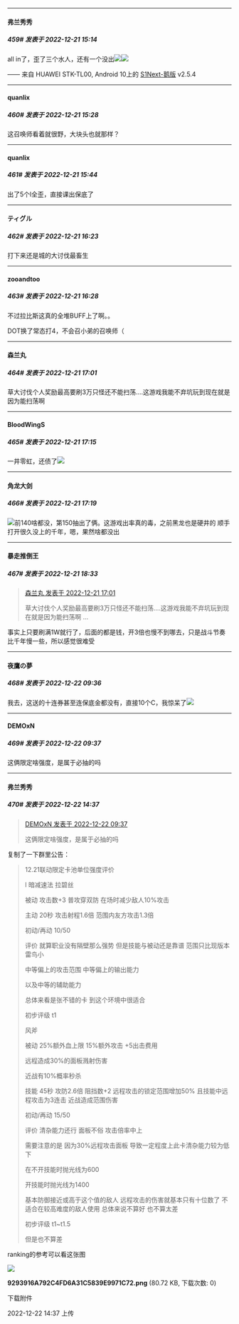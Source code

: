 

*****

####  弗兰秀秀  
##### 459#       发表于 2022-12-21 15:14

all in了，歪了三个水人，还有一个没出<img src="https://static.saraba1st.com/image/smiley/face2017/001.png" referrerpolicy="no-referrer"><img src="https://p.sda1.dev/8/f5913e9380ae53fc36a8f3d48f041025/CMP_20221221151444141.jpg" referrerpolicy="no-referrer">

—— 来自 HUAWEI STK-TL00, Android 10上的 [S1Next-鹅版](https://github.com/ykrank/S1-Next/releases) v2.5.4



*****

####  quanlix  
##### 460#       发表于 2022-12-21 15:28

这召唤师看着就很野，大块头也就那样？



*****

####  quanlix  
##### 461#       发表于 2022-12-21 15:44

出了5个l全歪，直接课出保底了



*****

####  ティグル  
##### 462#       发表于 2022-12-21 16:23

打下来还是城的大讨伐最畜生

*****

####  zooandtoo  
##### 463#       发表于 2022-12-21 16:28

不过拉比斯这真的全堆BUFF上了啊。。

DOT换了常态打4，不会召小弟的召唤师（



*****

####  森兰丸  
##### 464#       发表于 2022-12-21 17:01

草大讨伐个人奖励最高要刷3万只怪还不能扫荡....这游戏我能不弃坑玩到现在就是因为能扫荡啊



*****

####  BloodWingS  
##### 465#       发表于 2022-12-21 17:15

一井零虹，还债了<img src="https://static.saraba1st.com/image/smiley/face2017/001.png" referrerpolicy="no-referrer">

*****

####  角龙大剑  
##### 466#       发表于 2022-12-21 17:19

<img src="https://static.saraba1st.com/image/smiley/face2017/020.png" referrerpolicy="no-referrer">前140啥都没，第150抽出了俩。这游戏出率真的毒，之前黑龙也是硬井的
顺手打开很久没上的千年，嗯，果然啥都没出



*****

####  暴走推倒王  
##### 467#       发表于 2022-12-21 18:33

<blockquote><a href="httphttps://bbs.saraba1st.com/2b/forum.php?mod=redirect&amp;goto=findpost&amp;pid=59035813&amp;ptid=2068176" target="_blank">森兰丸 发表于 2022-12-21 17:01</a>

草大讨伐个人奖励最高要刷3万只怪还不能扫荡....这游戏我能不弃坑玩到现在就是因为能扫荡啊 ...</blockquote>
事实上只要刷满1W就行了，后面的都是钱，开3倍也慢不到哪去，只是战斗节奏比千年慢一些，所以感觉很难受



*****

####  夜鷹の夢  
##### 468#       发表于 2022-12-22 09:36

我去，这送的十连券甚至连保底金都没有，直接10个C，我惊呆了<img src="https://static.saraba1st.com/image/smiley/face2017/107.png" referrerpolicy="no-referrer">

*****

####  DEMOxN  
##### 469#       发表于 2022-12-22 09:37

这俩限定啥强度，是属于必抽的吗



*****

####  弗兰秀秀  
##### 470#       发表于 2022-12-22 14:37

<blockquote><a href="httphttps://bbs.saraba1st.com/2b/forum.php?mod=redirect&amp;goto=findpost&amp;pid=59043827&amp;ptid=2068176" target="_blank">DEMOxN 发表于 2022-12-22 09:37</a>

这俩限定啥强度，是属于必抽的吗</blockquote>
复制了一下群里公告：<blockquote>12.21联动限定卡池单位强度评价

l 暗减速法 拉碧丝

被动 攻击数+3 普攻穿双防 在场时减少敌人10%攻击

主动 20秒 攻击射程1.6倍 范围内友方攻击1.3倍

初动/再动 10/50

评价 就算职业没有隔壁那么强势 但是技能与被动还是靠谱 范围只比现版本雷鸟小

中等偏上的攻击范围 中等偏上的输出能力

以及中等的辅助能力

总体来看是张不错的卡 到这个环境中很适合

初步评级 t1

风斧

被动 25%额外血上限 15%额外攻击 +5出击费用

远程造成30%的面板溅射伤害

近战有10%概率秒杀

技能 45秒 攻防2.6倍 阻挡数+2 远程攻击的锁定范围增加50% 且技能中远程攻击为3连击 近战造成范围伤害

初动/再动 15/50

评价 清杂能力还行 面板不俗 攻击倍率中上

需要注意的是 因为30%远程攻击面板 导致一定程度上此卡清杂能力较为低下 

在不开技能时抛光线为600

开技能时抛光线为1400

基本防御接近或高于这个值的敌人 远程攻击的伤害就基本只有十位数了 不适合在较高难度的敌人使用 总体来说不算好 也不算太差

初步评级 t1~t1.5

但是也不算差</blockquote>
ranking的参考可以看这张图

<img src="https://img.saraba1st.com/forum/202212/22/143755zjebcboicsbcie60.png" referrerpolicy="no-referrer">

<strong>9293916A792C4FD6A31C5839E9971C72.png</strong> (80.72 KB, 下载次数: 0)

下载附件

2022-12-22 14:37 上传

